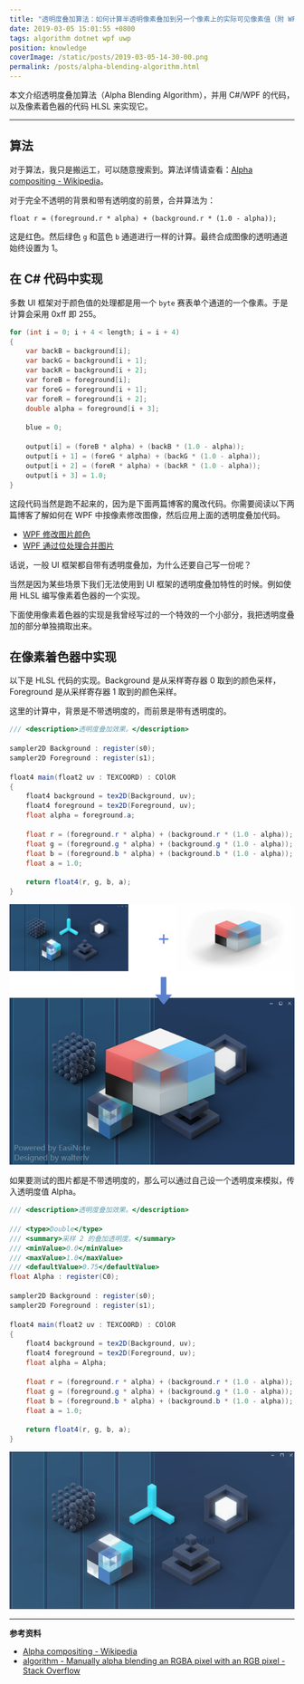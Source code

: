 ```yaml
---
title: "透明度叠加算法：如何计算半透明像素叠加到另一个像素上的实际可见像素值（附 WPF 和 HLSL 的实现）"
date: 2019-03-05 15:01:55 +0800
tags: algorithm dotnet wpf uwp
position: knowledge
coverImage: /static/posts/2019-03-05-14-30-00.png
permalink: /posts/alpha-blending-algorithm.html
---
```


本文介绍透明度叠加算法（Alpha Blending Algorithm），并用 C#/WPF 的代码，以及像素着色器的代码 HLSL 来实现它。

---

<div id="toc"></div>

## 算法

对于算法，我只是搬运工，可以随意搜索到。算法详情请查看：[Alpha compositing - Wikipedia](https://en.wikipedia.org/wiki/Alpha_compositing)。

对于完全不透明的背景和带有透明度的前景，合并算法为：

```
float r = (foreground.r * alpha) + (background.r * (1.0 - alpha));
```

这是红色。然后绿色 `g` 和蓝色 `b` 通道进行一样的计算。最终合成图像的透明通道始终设置为 1。

## 在 C# 代码中实现

多数 UI 框架对于颜色值的处理都是用一个 `byte` 赛表单个通道的一个像素。于是计算会采用 0xff 即 255。

```csharp
for (int i = 0; i + 4 < length; i = i + 4)
{
    var backB = background[i];
    var backG = background[i + 1];
    var backR = background[i + 2];
    var foreB = foreground[i];
    var foreG = foreground[i + 1];
    var foreR = foreground[i + 2];
    double alpha = foreground[i + 3];

    blue = 0;

    output[i] = (foreB * alpha) + (backB * (1.0 - alpha));
    output[i + 1] = (foreG * alpha) + (backG * (1.0 - alpha));
    output[i + 2] = (foreR * alpha) + (backR * (1.0 - alpha));
    output[i + 3] = 1.0;
}
```

这段代码当然是跑不起来的，因为是下面两篇博客的魔改代码。你需要阅读以下两篇博客了解如何在 WPF 中按像素修改图像，然后应用上面的透明度叠加代码。

- [WPF 修改图片颜色](https://lindexi.gitee.io/post/WPF-%E4%BF%AE%E6%94%B9%E5%9B%BE%E7%89%87%E9%A2%9C%E8%89%B2.html?nsukey=3TnZtVDUa%2BAnFMJeDMHwZ4cjmTsA4717d6Ze0gKK9BGnAOIN6KFqtb9%2BS67a2fBbYovvCCLci%2FLCroDOBgYN1jPFIlS1r2yxW8qNZV3SWEQntwVj5PXycG0qkrfmXgcibPr8OUsqrNSzzHTjWRam0%2FgjmHiOCIpqccEk3UEcjlNmuv8N9Jn6klOC8GZ%2FeizvB0JAy9o824%2BxM%2Bzf%2BH3Egw%3D%3D)
- [WPF 通过位处理合并图片](https://lindexi.gitee.io/post/WPF-%E9%80%9A%E8%BF%87%E4%BD%8D%E5%A4%84%E7%90%86%E5%90%88%E5%B9%B6%E5%9B%BE%E7%89%87.html?nsukey=ak1Q2mctZhk%2BL1VqK8fq6O05g7K4kQpAlgOWzv8UkoBwH6YHbJMncmmUMCEFCoJH1nuxZuIoTRZ0UB89uHOAzWZxs3MbPH1Lnjyp527FWdN%2FOJaP93QxT0VxIKz5TZYrvLboSjnvEH27Bj9i2WXP556mZBC4WOAlc93mfYOR3aJKBe%2F78uEVBbVMsyWrdGIS8sFxbXebypVQFibs24lzXw%3D%3D)

话说，一般 UI 框架都自带有透明度叠加，为什么还要自己写一份呢？

当然是因为某些场景下我们无法使用到 UI 框架的透明度叠加特性的时候。例如使用 HLSL 编写像素着色器的一个实现。

下面使用像素着色器的实现是我曾经写过的一个特效的一个小部分，我把透明度叠加的部分单独摘取出来。

## 在像素着色器中实现

以下是 HLSL 代码的实现。Background 是从采样寄存器 0 取到的颜色采样，Foreground 是从采样寄存器 1 取到的颜色采样。

这里的计算中，背景是不带透明度的，而前景是带有透明度的。

```csharp
/// <description>透明度叠加效果。</description>

sampler2D Background : register(s0);
sampler2D Foreground : register(s1);

float4 main(float2 uv : TEXCOORD) : COlOR
{
    float4 background = tex2D(Background, uv);
    float4 foreground = tex2D(Foreground, uv);
    float alpha = foreground.a;

    float r = (foreground.r * alpha) + (background.r * (1.0 - alpha));
    float g = (foreground.g * alpha) + (background.g * (1.0 - alpha));
    float b = (foreground.b * alpha) + (background.b * (1.0 - alpha));
    float a = 1.0;
    
    return float4(r, g, b, a);
}
```

![叠加了一个带有透明度的图片](/static/posts/2019-03-05-14-30-00.png)

如果要测试的图片都是不带透明度的，那么可以通过自己设一个透明度来模拟，传入透明度值 Alpha。

```csharp
/// <description>透明度叠加效果。</description>

/// <type>Double</type>
/// <summary>采样 2 的叠加透明度。</summary>
/// <minValue>0.0</minValue>
/// <maxValue>1.0</maxValue>
/// <defaultValue>0.75</defaultValue>
float Alpha : register(C0);

sampler2D Background : register(s0);
sampler2D Foreground : register(s1);

float4 main(float2 uv : TEXCOORD) : COlOR
{
    float4 background = tex2D(Background, uv);
    float4 foreground = tex2D(Foreground, uv);
    float alpha = Alpha;

    float r = (foreground.r * alpha) + (background.r * (1.0 - alpha));
    float g = (foreground.g * alpha) + (background.g * (1.0 - alpha));
    float b = (foreground.b * alpha) + (background.b * (1.0 - alpha));
    float a = 1.0;
    
    return float4(r, g, b, a);
}
```

![为第二张采样设定透明度](/static/posts/2019-03-05-alpha-blending.gif)

---

**参考资料**

- [Alpha compositing - Wikipedia](https://en.wikipedia.org/wiki/Alpha_compositing)
- [algorithm - Manually alpha blending an RGBA pixel with an RGB pixel - Stack Overflow](https://stackoverflow.com/a/9014763/6233938)



